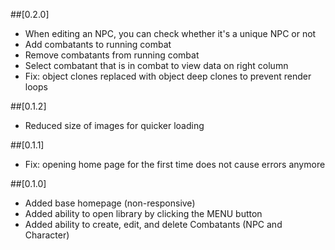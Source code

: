 ##[0.2.0]
- When editing an NPC, you can check whether it's a unique NPC or not
- Add combatants to running combat
- Remove combatants from running combat
- Select combatant that is in combat to view data on right column
- Fix: object clones replaced with object deep clones to prevent render loops

##[0.1.2]
- Reduced size of images for quicker loading

##[0.1.1]
- Fix: opening home page for the first time does not cause errors anymore

##[0.1.0]
- Added base homepage (non-responsive)
- Added ability to open library by clicking the MENU button
- Added ability to create, edit, and delete Combatants (NPC and Character)